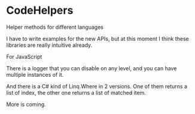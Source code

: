 # CodeHelpers
Helper methods for different languages

I have to write examples for the new APIs, but at this moment I think these libraries are really intuitive already.

For JavaScript

There is a logger that you can disable on any level, and you can have multiple instances of it.

And there is a C# kind of Linq.Where in 2 versions. One of them returns a list of index, the other one returns a list of matched item.

More is coming.
